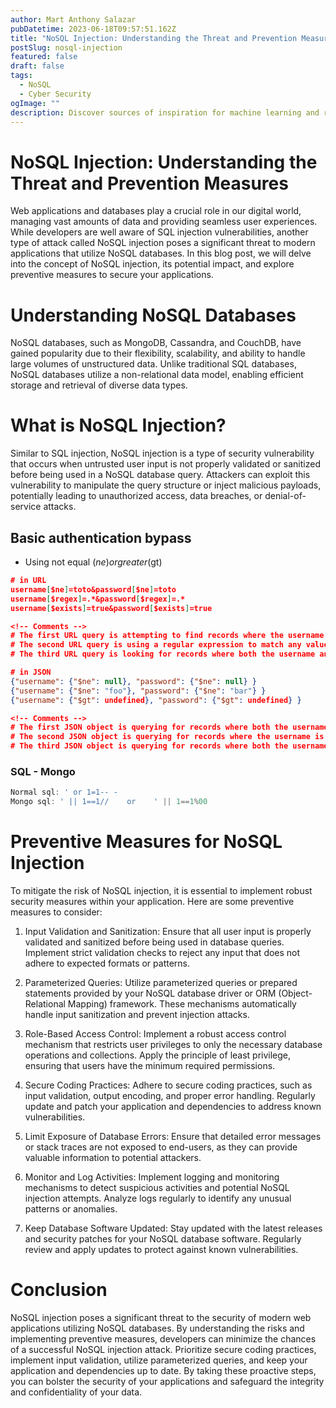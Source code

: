 ```yaml
---
author: Mart Anthony Salazar
pubDatetime: 2023-06-18T09:57:51.162Z
title: "NoSQL Injection: Understanding the Threat and Prevention Measures"
postSlug: nosql-injection
featured: false
draft: false
tags:
  - NoSQL
  - Cyber Security
ogImage: ""
description: Discover sources of inspiration for machine learning and reignite your enthusiasm. Explore real-life applications, open-source projects, research papers, collaborations, and other disciplines that can fuel your passion and guide you towards groundbreaking solutions in the exciting field of machine learning.
---
```


# NoSQL Injection: Understanding the Threat and Prevention Measures

Web applications and databases play a crucial role in our digital world, managing vast amounts of data and providing seamless user experiences. While developers are well aware of SQL injection vulnerabilities, another type of attack called NoSQL injection poses a significant threat to modern applications that utilize NoSQL databases. In this blog post, we will delve into the concept of NoSQL injection, its potential impact, and explore preventive measures to secure your applications.

# Understanding NoSQL Databases

NoSQL databases, such as MongoDB, Cassandra, and CouchDB, have gained popularity due to their flexibility, scalability, and ability to handle large volumes of unstructured data. Unlike traditional SQL databases, NoSQL databases utilize a non-relational data model, enabling efficient storage and retrieval of diverse data types.

# What is NoSQL Injection?

Similar to SQL injection, NoSQL injection is a type of security vulnerability that occurs when untrusted user input is not properly validated or sanitized before being used in a NoSQL database query. Attackers can exploit this vulnerability to manipulate the query structure or inject malicious payloads, potentially leading to unauthorized access, data breaches, or denial-of-service attacks.

## Basic authentication bypass

- Using not equal ($ne) or greater ($gt)

```json
# in URL
username[$ne]=toto&password[$ne]=toto
username[$regex]=.*&password[$regex]=.*
username[$exists]=true&password[$exists]=true

<!-- Comments -->
# The first URL query is attempting to find records where the username and password are not equal to "toto".
# The second URL query is using a regular expression to match any value for the username and password fields.
# The third URL query is looking for records where both the username and password fields exist.

# in JSON
{"username": {"$ne": null}, "password": {"$ne": null} }
{"username": {"$ne": "foo"}, "password": {"$ne": "bar"} }
{"username": {"$gt": undefined}, "password": {"$gt": undefined} }

<!-- Comments -->
# The first JSON object is querying for records where both the username and password fields are not null.
# The second JSON object is querying for records where the username is not equal to "foo" and the password is not equal to "bar".
# The third JSON object is querying for records where both the username and password fields are greater than undefined.
```

### SQL - Mongo

```js
Normal sql: ' or 1=1-- -
Mongo sql: ' || 1==1//    or    ' || 1==1%00
```

# Preventive Measures for NoSQL Injection

To mitigate the risk of NoSQL injection, it is essential to implement robust security measures within your application. Here are some preventive measures to consider:

1. Input Validation and Sanitization: Ensure that all user input is properly validated and sanitized before being used in database queries. Implement strict validation checks to reject any input that does not adhere to expected formats or patterns.

2. Parameterized Queries: Utilize parameterized queries or prepared statements provided by your NoSQL database driver or ORM (Object-Relational Mapping) framework. These mechanisms automatically handle input sanitization and prevent injection attacks.

3. Role-Based Access Control: Implement a robust access control mechanism that restricts user privileges to only the necessary database operations and collections. Apply the principle of least privilege, ensuring that users have the minimum required permissions.

4. Secure Coding Practices: Adhere to secure coding practices, such as input validation, output encoding, and proper error handling. Regularly update and patch your application and dependencies to address known vulnerabilities.

5. Limit Exposure of Database Errors: Ensure that detailed error messages or stack traces are not exposed to end-users, as they can provide valuable information to potential attackers.

6. Monitor and Log Activities: Implement logging and monitoring mechanisms to detect suspicious activities and potential NoSQL injection attempts. Analyze logs regularly to identify any unusual patterns or anomalies.

7. Keep Database Software Updated: Stay updated with the latest releases and security patches for your NoSQL database software. Regularly review and apply updates to protect against known vulnerabilities.

# Conclusion

NoSQL injection poses a significant threat to the security of modern web applications utilizing NoSQL databases. By understanding the risks and implementing preventive measures, developers can minimize the chances of a successful NoSQL injection attack. Prioritize secure coding practices, implement input validation, utilize parameterized queries, and keep your application and dependencies up to date. By taking these proactive steps, you can bolster the security of your applications and safeguard the integrity and confidentiality of your data.
